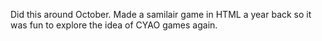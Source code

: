 Did this around October.
Made a samilair game in HTML a year back so it was fun to explore the idea of CYAO games again.

